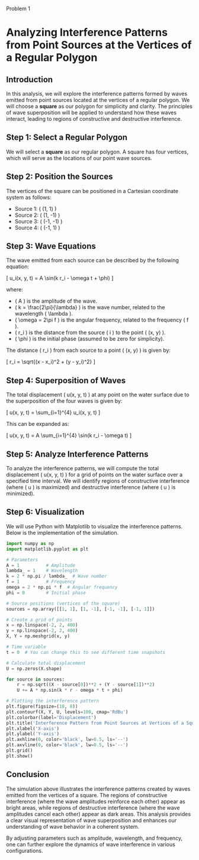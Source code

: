 Problem 1
# Analyzing Interference Patterns from Point Sources at the Vertices of a Regular Polygon

## Introduction
In this analysis, we will explore the interference patterns formed by waves emitted from point sources located at the vertices of a regular polygon. We will choose a **square** as our polygon for simplicity and clarity. The principles of wave superposition will be applied to understand how these waves interact, leading to regions of constructive and destructive interference.

## Step 1: Select a Regular Polygon
We will select a **square** as our regular polygon. A square has four vertices, which will serve as the locations of our point wave sources.

## Step 2: Position the Sources
The vertices of the square can be positioned in a Cartesian coordinate system as follows:
- Source 1: \( (1, 1) \)
- Source 2: \( (1, -1) \)
- Source 3: \( (-1, -1) \)
- Source 4: \( (-1, 1) \)

## Step 3: Wave Equations
The wave emitted from each source can be described by the following equation:

\[
u_i(x, y, t) = A \sin(k r_i - \omega t + \phi)
\]

where:
- \( A \) is the amplitude of the wave.
- \( k = \frac{2\pi}{\lambda} \) is the wave number, related to the wavelength \( \lambda \).
- \( \omega = 2\pi f \) is the angular frequency, related to the frequency \( f \).
- \( r_i \) is the distance from the source \( i \) to the point \( (x, y) \).
- \( \phi \) is the initial phase (assumed to be zero for simplicity).

The distance \( r_i \) from each source to a point \( (x, y) \) is given by:

\[
r_i = \sqrt{(x - x_i)^2 + (y - y_i)^2}
\]

## Step 4: Superposition of Waves
The total displacement \( u(x, y, t) \) at any point on the water surface due to the superposition of the four waves is given by:

\[
u(x, y, t) = \sum_{i=1}^{4} u_i(x, y, t)
\]

This can be expanded as:

\[
u(x, y, t) = A \sum_{i=1}^{4} \sin(k r_i - \omega t)
\]

## Step 5: Analyze Interference Patterns
To analyze the interference patterns, we will compute the total displacement \( u(x, y, t) \) for a grid of points on the water surface over a specified time interval. We will identify regions of constructive interference (where \( u \) is maximized) and destructive interference (where \( u \) is minimized).

## Step 6: Visualization
We will use Python with Matplotlib to visualize the interference patterns. Below is the implementation of the simulation.

```python
import numpy as np
import matplotlib.pyplot as plt

# Parameters
A = 1          # Amplitude
lambda_ = 1    # Wavelength
k = 2 * np.pi / lambda_  # Wave number
f = 1          # Frequency
omega = 2 * np.pi * f  # Angular frequency
phi = 0        # Initial phase

# Source positions (vertices of the square)
sources = np.array([[1, 1], [1, -1], [-1, -1], [-1, 1]])

# Create a grid of points
x = np.linspace(-2, 2, 400)
y = np.linspace(-2, 2, 400)
X, Y = np.meshgrid(x, y)

# Time variable
t = 0  # You can change this to see different time snapshots

# Calculate total displacement
U = np.zeros(X.shape)

for source in sources:
    r = np.sqrt((X - source[0])**2 + (Y - source[1])**2)
    U += A * np.sin(k * r - omega * t + phi)

# Plotting the interference pattern
plt.figure(figsize=(10, 8))
plt.contourf(X, Y, U, levels=100, cmap='RdBu')
plt.colorbar(label='Displacement')
plt.title('Interference Pattern from Point Sources at Vertices of a Square')
plt.xlabel('X-axis')
plt.ylabel('Y-axis')
plt.axhline(0, color='black', lw=0.5, ls='--')
plt.axvline(0, color='black', lw=0.5, ls='--')
plt.grid()
plt.show()
```

## Conclusion
The simulation above illustrates the interference patterns created by waves emitted from the vertices of a square. The regions of constructive interference (where the wave amplitudes reinforce each other) appear as bright areas, while regions of destructive interference (where the wave amplitudes cancel each other) appear as dark areas. This analysis provides a clear visual representation of wave superposition and enhances our understanding of wave behavior in a coherent system.

By adjusting parameters such as amplitude, wavelength, and frequency, one can further explore the dynamics of wave interference in various configurations.
